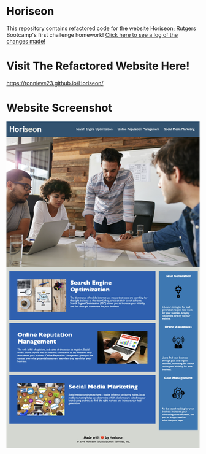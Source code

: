 # Horiseon
This repository contains refactored code for the website Horiseon; Rutgers Bootcamp's first challenge homework!
[Click here to see a log of the changes made!](https://github.com/ronnieve23/Horiseon/commits/)

# Visit The Refactored Website Here!
https://ronnieve23.github.io/Horiseon/

# Website Screenshot

![Web Screenshot](/assets/images/Website-Screenshot.png)

